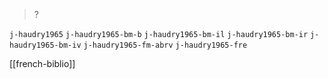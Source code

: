 > ?

`j-haudry1965`
`j-haudry1965-bm-b`
`j-haudry1965-bm-il`
`j-haudry1965-bm-ir`
`j-haudry1965-bm-iv`
`j-haudry1965-fm-abrv`
`j-haudry1965-fre`

[[french-biblio]]

